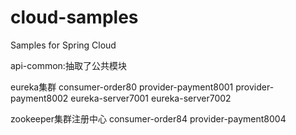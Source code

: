 # cloud-samples
Samples for Spring Cloud

api-common:抽取了公共模块

eureka集群
consumer-order80
provider-payment8001
provider-payment8002
eureka-server7001
eureka-server7002

zookeeper集群注册中心
consumer-order84
provider-payment8004
